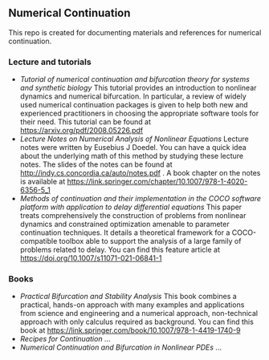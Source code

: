 ## Numerical Continuation

This repo is created for documenting materials and references for numerical continuation.

### Lecture and tutorials
* *Tutorial of numerical continuation and bifurcation theory for systems and synthetic biology* This tutorial provides an introduction to nonlinear dynamics and numerical bifurcation. In particular, a review of widely used numerical continuation packages is given to help both new and experienced practitioners in choosing the appropriate software tools for their need. This tutorial can be found at https://arxiv.org/pdf/2008.05226.pdf
* *Lecture Notes on Numerical Analysis of Nonlinear Equations* Lecture notes were written by Eusebius J Doedel. You can have a quick idea about the underlying math of this method by studying these lecture notes. The slides of the notes can be found at http://indy.cs.concordia.ca/auto/notes.pdf . A book chapter on the notes is available at https://link.springer.com/chapter/10.1007/978-1-4020-6356-5_1
* *Methods of continuation and their implementation in the COCO software platform with application to delay differential equations* This paper treats comprehensively the construction of problems from nonlinear dynamics and constrained optimization amenable to parameter continuation techniques. It details a theoretical framework for a COCO-compatible toolbox able to support the analysis of a large family of problems related to delay. You can find this feature article at https://doi.org/10.1007/s11071-021-06841-1
 
### Books

* *Practical Bifurcation and Stability Analysis* This book combines a practical, hands-on approach with many examples and applications from science and engineering and a numerical approach, non-technical approach with only calculus required as background. You can find this book at https://link.springer.com/book/10.1007/978-1-4419-1740-9
* *Recipes for Continuation* ...
* *Numerical Continuation and Bifurcation in Nonlinear PDEs* ...
